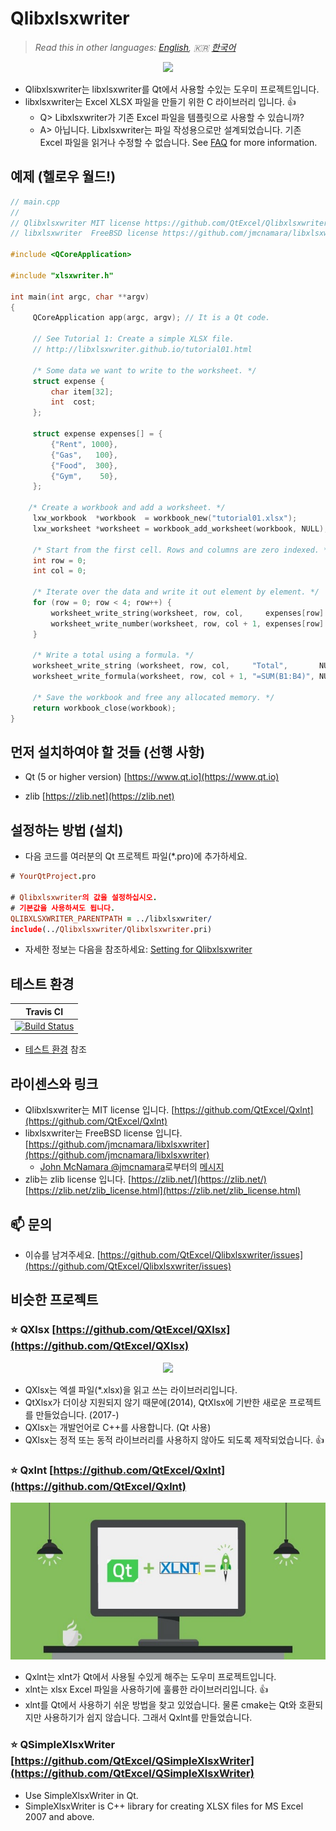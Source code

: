 # Qlibxlsxwriter

> *Read this in other languages: [English](README.md), :kr: [한국어](README.ko.md)*

<p align="center"><img src="https://github.com/QtExcel/Qlibxlsxwriter/raw/master/markdown.data/logo.png"></p>

- Qlibxlsxwriter는 libxlsxwriter를 Qt에서 사용할 수있는 도우미 프로젝트입니다.
- libxlsxwriter는 Excel XLSX 파일을 만들기 위한 C 라이브러리 입니다. :+1:
    - Q> Libxlsxwriter가 기존 Excel 파일을 템플릿으로 사용할 수 있습니까?
    - A> 아닙니다. Libxlsxwriter는 파일 작성용으로만 설계되었습니다. 기존 Excel 파일을 읽거나 수정할 수 없습니다. See [FAQ](http://libxlsxwriter.github.io/faq.html) for more information.


## 예제 (헬로우 월드!)

```cpp
// main.cpp
//
// Qlibxlsxwriter MIT license https://github.com/QtExcel/Qlibxlsxwriter
// libxlsxwriter  FreeBSD license https://github.com/jmcnamara/libxlsxwriter

#include <QCoreApplication>

#include "xlsxwriter.h"

int main(int argc, char **argv)
{
     QCoreApplication app(argc, argv); // It is a Qt code.

     // See Tutorial 1: Create a simple XLSX file.
     // http://libxlsxwriter.github.io/tutorial01.html

     /* Some data we want to write to the worksheet. */
     struct expense {
         char item[32];
         int  cost;
     };
     
     struct expense expenses[] = {
         {"Rent", 1000},
         {"Gas",   100},
         {"Food",  300},
         {"Gym",    50},
     };

    /* Create a workbook and add a worksheet. */
     lxw_workbook  *workbook  = workbook_new("tutorial01.xlsx");
     lxw_worksheet *worksheet = workbook_add_worksheet(workbook, NULL);

     /* Start from the first cell. Rows and columns are zero indexed. */
     int row = 0;
     int col = 0;

     /* Iterate over the data and write it out element by element. */
     for (row = 0; row < 4; row++) {
         worksheet_write_string(worksheet, row, col,     expenses[row].item, NULL);
         worksheet_write_number(worksheet, row, col + 1, expenses[row].cost, NULL);
     }

     /* Write a total using a formula. */
     worksheet_write_string (worksheet, row, col,     "Total",       NULL);
     worksheet_write_formula(worksheet, row, col + 1, "=SUM(B1:B4)", NULL);

     /* Save the workbook and free any allocated memory. */
     return workbook_close(workbook);
}
```

## 먼저 설치하여야 할 것들 (선행 사항)

- Qt (5 or higher version) [https://www.qt.io](https://www.qt.io)

- zlib [https://zlib.net](https://zlib.net)

## 설정하는 방법 (설치)

- 다음 코드를 여러분의 Qt 프로젝트 파일(*.pro)에 추가하세요.

```pro
# YourQtProject.pro

# Qlibxlsxwriter의 값을 설정하십시오.
# 기본값을 사용하셔도 됩니다.
QLIBXLSXWRITER_PARENTPATH = ../libxlsxwriter/
include(../Qlibxlsxwriter/Qlibxlsxwriter.pri)
```

- 자세한 정보는 다음을 참조하세요: [Setting for Qlibxlsxwriter](Setting.md)

## 테스트 환경

| Travis CI |
| :-------: |
| [![Build Status](https://travis-ci.com/QtExcel/Qlibxlsxwriter.svg?branch=master)](https://travis-ci.com/QtExcel/Qlibxlsxwriter) |

- [테스트 환경](TestEnv.md) 참조

## 라이센스와 링크
- Qlibxlsxwriter는  MIT license 입니다. [https://github.com/QtExcel/Qxlnt](https://github.com/QtExcel/Qxlnt)
- libxlsxwriter는 FreeBSD license 입니다. [https://github.com/jmcnamara/libxlsxwriter](https://github.com/jmcnamara/libxlsxwriter)
   - [John McNamara @jmcnamara](https://github.com/jmcnamara)로부터의 [메시지](https://github.com/QtExcel/Qlibxlsxwriter/issues/6)
- zlib는 zlib license 입니다. [https://zlib.net/](https://zlib.net/) [https://zlib.net/zlib_license.html](https://zlib.net/zlib_license.html)

## :mailbox: 문의
- 이슈를 남겨주세요. [https://github.com/QtExcel/Qlibxlsxwriter/issues](https://github.com/QtExcel/Qlibxlsxwriter/issues)

## 비슷한 프로젝트 

### :star: <b>QXlsx</b> [https://github.com/QtExcel/QXlsx](https://github.com/QtExcel/QXlsx)

<p align="center"><img src="https://github.com/QtExcel/QXlsx/raw/master/markdown.data/QXlsx-Desktop.png"></p>

- QXlsx는 엑셀 파일(*.xlsx)을 읽고 쓰는 라이브러리입니다.
- QtXlsx가 더이상 지원되지 않기 때문에(2014), QtXlsx에 기반한 새로운 프로젝트를 만들었습니다. (2017-)
- QXlsx는 개발언어로 C++를 사용합니다. (Qt 사용)
- QXlsx는 정적 또는 동적 라이브러리를 사용하지 않아도 되도록 제작되었습니다. :+1:

### :star: <b>Qxlnt</b> [https://github.com/QtExcel/Qxlnt](https://github.com/QtExcel/Qxlnt)

<p align="center"><img src="https://github.com/QtExcel/Qxlnt/raw/master/markdown-data/Concept-QXlnt.jpg"></p>

- Qxlnt는 xlnt가 Qt에서 사용될 수있게 해주는 도우미 프로젝트입니다.
- xlnt는 xlsx Excel 파일을 사용하기에 훌륭한 라이브러리입니다. :+1:
- xlnt를 Qt에서 사용하기 쉬운 방법을 찾고 있었습니다. 물론 cmake는 Qt와 호환되지만 사용하기가 쉽지 않습니다. 그래서 Qxlnt를 만들었습니다.

### :star: <b>QSimpleXlsxWriter</b> [https://github.com/QtExcel/QSimpleXlsxWriter](https://github.com/QtExcel/QSimpleXlsxWriter)

- Use SimpleXlsxWriter in Qt.
- SimpleXlsxWriter is C++ library for creating XLSX files for MS Excel 2007 and above.
